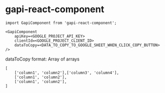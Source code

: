 # gapi-react-component
`import GapiComponent from 'gapi-react-component';`

```
<GapiComponent
    apiKey=<GOOGLE_PROJECT_API_KEY> 
    clientId=<GOOGLE_PROJECT_CLIENT_ID>
    dataToCopy=<DATA_TO_COPY_TO_GOOGLE_SHEET_WHEN_CLICK_COPY_BUTTON>
/>
```
dataToCopy format: Array of arrays 
```
[
    ['column1', 'column2'],['column3', 'column4'],
    ['column1', 'column2'],
    ['column1', 'column2'],
]
```